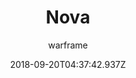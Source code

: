 ---
title: Nova
seoTitle: Warframe Nova. Nova Abilities. Warfame Nova Builds
description: Nova is a fragile but powerful warframe. With her control over antimatter, she is capable of destroying entire waves of enemies.
date: 2018-09-20T04:37:42.937Z
author: warframe
layout: warframes
permalink: /warframes/nova/
image: /images/frames/nova.jpg
video_url: uUQpV-GIWIA
footerImage: /images/frames/nova.jpg
---